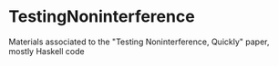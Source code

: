 TestingNoninterference
======================

Materials associated to the "Testing Noninterference, Quickly" paper, mostly Haskell code
